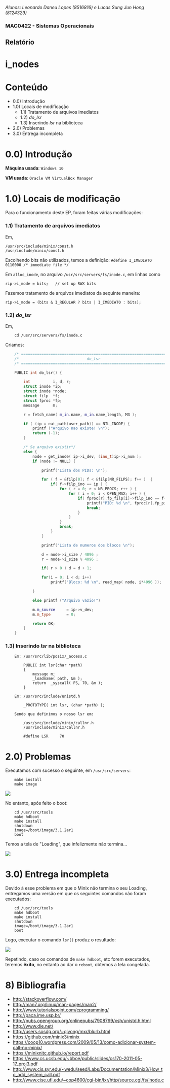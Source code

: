 *Alunos: Leonardo Daneu Lopes (8516816) e Lucas Sung Jun Hong (8124329)*

### MAC0422 - Sistemas Operacionais
## Relatório
# i_nodes

<div style="page-break-after: always;"></div>

# Conteúdo


* 0.0) Introdução
* 1.0) Locais de modificação
	* 1.1) Tratamento de arquivos imediatos
	* 1.2) *do_lsr*
	* 1.3) Inserindo *lsr* na biblioteca
* 2.0) Problemas
* 3.0) Entrega incompleta

<div style="page-break-after: always;"></div>

# 0.0) Introdução

**Máquina usada**: `Windows 10`

**VM usada**: `Oracle VM VirtualBox Manager`

# 1.0) Locais de modificação
Para o funcionamento deste EP, foram feitas várias modificações:

### 1.1) Tratamento de arquivos imediatos
Em,

    /usr/src/include/minix/const.h
    /usr/include/minix/const.h

Escolhendo bits não utilizados, temos a definição: `#define I_IMEDIATO   0110000 /* immediate file */`

Em `alloc_inode`, no arquivo `/usr/src/servers/fs/inode.c`, em linhas como

    rip->i_mode = bits;   // set up RWX bits

Fazemos tratamento de arquivos imediatos da sequinte maneira:

    rip->i_mode = (bits & I_REGULAR ? bits | I_IMEDIATO : bits);

### 1.2) *do_lsr*

Em,

		cd /usr/src/servers/fs/inode.c

Criamos:

```cpp
	/* ========================================================================= */
	/*                              do_lsr                                       */
	/* ========================================================================= */

	PUBLIC int do_lsr() {

		int          i, d, r;
		struct inode *ip;
		struct inode *node;
		struct filp  *f;
		struct fproc *fp;
		message      m;

		r = fetch_name( m_in.name, m_in.name_length, M3 );

		if ( (ip = eat_path(user_path)) == NIL_INODE) {
			printf ("Arquivo nao existe! \n");
			return (-1);
		}

		/* Se arquivo existir*/
		else {
			node = get_inode( ip->i_dev, (ino_t)ip->i_num );
			if (node != NULL) {

				printf("Lista dos PIDs: \n");

				for ( f = &filp[0]; f < &filp[NR_FILPS]; f++ )  {
					if( f->filp_ino == ip ) {
						for ( r = 0; r < NR_PROCS; r++ ) {
							for ( i = 0; i < OPEN_MAX; i++ ) {       
								if( fproc[r].fp_filp[i]->filp_ino == f->filp_ino ) {
									printf("PID: %d \n", fproc[r].fp_pid);
									break;
								}
							}
						}
						break;
					}   
				}

				printf("Lista de numeros dos blocos \n");  

				d = node->i_size / 4096 ;
				r = node->i_size % 4096 ;

				if( r > 0 ) d = d + 1;

				for(i = 0; i < d; i++)
					printf("Bloco: %d \n", read_map( node, i*4096 ));

			}

			else printf ("Arquivo vazio!")

			m.m_source     = ip->v_dev;
			m.m_type       = 0;

			return OK;
		}
	}

```

### 1.3) Inserindo *lsr* na biblioteca

		Em: /usr/src/lib/posix/_access.c

			PUBLIC int lsr(char *path)
			{
				message m;
				_loadname( path, &m );
				return  _syscall( FS, 70, &m );   
			}

		Em: /usr/src/include/unistd.h

			_PROTOTYPE( int lsr, (char *path) );

		Sendo que definimos o nosso lsr em:

			/usr/src/include/minix/callnr.h
			/usr/include/minix/callnr.h

			#define LSR     70



<div style="page-break-after: always;"></div>

<!-- sdasd_ -->

# 2.0) Problemas

Executamos com sucesso o seguinte, em `/usr/src/servers`:

		make install
		make image

![](img/VirtualBox_MINIX_makehdboot_11_12_2016_22_25_49.png)

No entanto, após feito o boot:

		cd /usr/src/tools
		make hdboot
		make install
		shutdown
		image=/boot/image/3.1.2ar1
		boot

Temos a tela de "Loading", que infelizmente não termina...

![](img/VirtualBox_MINIX_makehdboot_11_12_2016_22_34_21.png)

<div style="page-break-after: always;"></div>

# 3.0) Entrega incompleta

Devido à esse problema em que o Minix não termina o seu Loading, entregamos uma versão em que os seguintes comandos não foram executados:

		cd /usr/src/tools
		make hdboot
		make install
		shutdown
		image=/boot/image/3.1.2ar1
		boot

Logo, executar o comando `lsr()` produz o resultado:

![](img/VirtualBox_MINIX_makehdboot_11_12_2016_23_27_48.png)

Repetindo, caso os comandos de `make hdboot`, etc forem executados, teremos **êxito**, no entanto ao dar o `reboot`, obtemos a tela congelada.

<div style="page-break-after: always;"></div>

# 8) Bibliografia

* http://stackoverflow.com/
* http://man7.org/linux/man-pages/man2/
* http://www.tutorialspoint.com/cprogramming/
* http://paca.ime.usp.br/
* http://pubs.opengroup.org/onlinepubs/7908799/xsh/unistd.h.html
* http://www.die.net/
* http://users.sosdg.org/~qiyong/mxr/blurb.html
* https://github.com/minix3/minix
* https://coop10.wordpress.com/2009/05/13/como-adicionar-system-call-no-minix/
* https://minixnitc.github.io/report.pdf
* https://www.cs.ucsb.edu/~bboe/public/slides/cs170-2011-05-17_proj3.pdf
* http://www.cis.syr.edu/~wedu/seed/Labs/Documentation/Minix3/How_to_add_system_call.pdf
* http://www.cise.ufl.edu/~cop4600/cgi-bin/lxr/http/source.cgi/fs/inode.c
